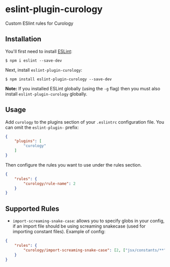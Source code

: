 # eslint-plugin-curology

Custom ESlint rules for Curology

## Installation

You'll first need to install [ESLint](http://eslint.org):

```
$ npm i eslint --save-dev
```

Next, install `eslint-plugin-curology`:

```
$ npm install eslint-plugin-curology --save-dev
```

**Note:** If you installed ESLint globally (using the `-g` flag) then you must also install `eslint-plugin-curology` globally.

## Usage

Add `curology` to the plugins section of your `.eslintrc` configuration file. You can omit the `eslint-plugin-` prefix:

```json
{
    "plugins": [
        "curology"
    ]
}
```


Then configure the rules you want to use under the rules section.

```json
{
    "rules": {
        "curology/rule-name": 2
    }
}
```

## Supported Rules

* `import-screaming-snake-case`: allows you to specify globs in your config,
  if an import file should be using screaming snakecase (used for
importing constant files). Example of config:
```json
{
    "rules": {
        "curology/import-screaming-snake-case": [2, ["jsx/constants/**"]]
    }
}
```





